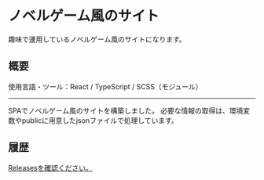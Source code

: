 # ノベルゲーム風のサイト

趣味で運用しているノベルゲーム風のサイトになります。

## 概要

使用言語・ツール：React / TypeScript / SCSS（モジュール）

*** 

SPAでノベルゲーム風のサイトを構築しました。
必要な情報の取得は、環境変数やpublicに用意したjsonファイルで処理しています。

## 履歴

[Releasesを確認ください。](../../releases)